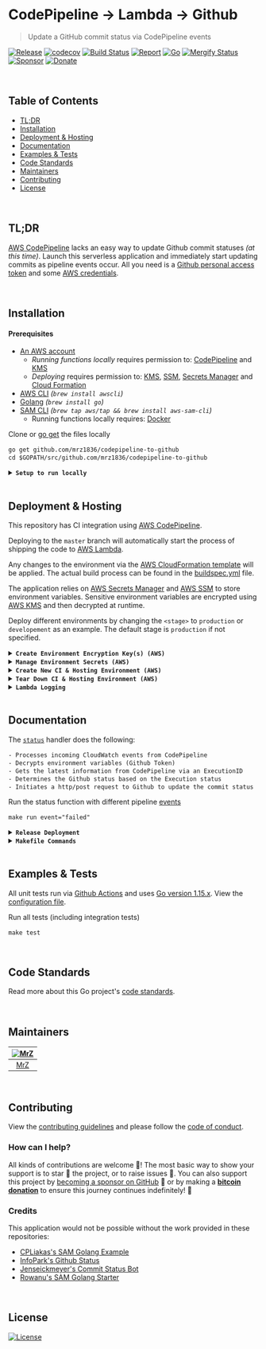 # CodePipeline → Lambda → Github
> Update a GitHub commit status via CodePipeline events

[![Release](https://img.shields.io/github/release-pre/mrz1836/codepipeline-to-github.svg?logo=github&style=flat&v=3)](https://github.com/mrz1836/codepipeline-to-github/releases)
[![codecov](https://codecov.io/gh/mrz1836/codepipeline-to-github/branch/master/graph/badge.svg?v=3)](https://codecov.io/gh/mrz1836/codepipeline-to-github)
[![Build Status](https://img.shields.io/github/workflow/status/mrz1836/codepipeline-to-github/run-go-tests?logo=github&v=3)](https://github.com/mrz1836/codepipeline-to-github/actions)
[![Report](https://goreportcard.com/badge/github.com/mrz1836/codepipeline-to-github?style=flat&v=3)](https://goreportcard.com/report/github.com/mrz1836/codepipeline-to-github)
[![Go](https://img.shields.io/github/go-mod/go-version/mrz1836/codepipeline-to-github?v=3)](https://golang.org/)
[![Mergify Status](https://img.shields.io/endpoint.svg?url=https://gh.mergify.io/badges/mrz1836/codepipeline-to-github&style=flat&v=3)](https://mergify.io)
[![Sponsor](https://img.shields.io/badge/sponsor-MrZ-181717.svg?logo=github&style=flat&v=3)](https://github.com/sponsors/mrz1836)
[![Donate](https://img.shields.io/badge/donate-bitcoin-ff9900.svg?logo=bitcoin&style=flat)](https://mrz1818.com/?tab=tips&utm_source=github&utm_medium=sponsor-link&utm_campaign=codepipeline-to-github&utm_term=codepipeline-to-github&utm_content=codepipeline-to-github)

<br/>

## Table of Contents
- [TL;DR](#tldr)
- [Installation](#installation)
- [Deployment & Hosting](#deployment--hosting)
- [Documentation](#documentation)
- [Examples & Tests](#examples--tests)
- [Code Standards](#code-standards)
- [Maintainers](#maintainers)
- [Contributing](#contributing)
- [License](#license)

<br/>

## TL;DR
[AWS CodePipeline](https://aws.amazon.com/codepipeline/) lacks an easy way to update Github commit statuses _(at this time)_. Launch this serverless application and 
immediately start updating commits as pipeline events occur. All you need is a [Github personal access token](https://help.github.com/en/github/authenticating-to-github/creating-a-personal-access-token-for-the-command-line) and some [AWS credentials](#prerequisites).

<br/>

## Installation

#### Prerequisites
- [An AWS account](https://aws.amazon.com/) 
    - _Running functions locally_ requires permission to: [CodePipeline](https://aws.amazon.com/kms/) and [KMS](https://aws.amazon.com/kms/)
    - _Deploying_ requires permission to: [KMS](https://aws.amazon.com/kms/), [SSM](https://aws.amazon.com/systems-manager/features/), [Secrets Manager](https://aws.amazon.com/secrets-manager/) and [Cloud Formation](https://aws.amazon.com/cloudformation/)
- [AWS CLI](https://docs.aws.amazon.com/cli/latest/userguide/installing.html) _(`brew install awscli`)_
- [Golang](https://golang.org/doc/install) _(`brew install go`)_
- [SAM CLI](https://docs.aws.amazon.com/serverless-application-model/latest/developerguide/serverless-sam-cli-install-mac.html) _(`brew tap aws/tap && brew install aws-sam-cli`)_
    - Running functions locally requires: [Docker](https://docs.docker.com/install)

Clone or [go get](https://golang.org/doc/articles/go_command.html) the files locally
```shell script
go get github.com/mrz1836/codepipeline-to-github
cd $GOPATH/src/github.com/mrz1836/codepipeline-to-github
```

<details>
<summary><strong><code>Setup to run locally</code></strong></summary>
<br/>

**1)** Modify the [event json](events/started-event.json) to a recent pipeline execution and pipeline name
```json
"detail": {
  "pipeline": "your-pipeline-name",
  "execution-id": "some-execution-id"
}
```

**2)** Modify the [local-env.json](local-env.json) file with your Github Personal Access Token
```json
"StatusFunction": {
  "GITHUB_ACCESS_TOKEN": "your-token-goes-here"
}
``` 

**3)** Finally, run the handler which should produce `null` and the commit status should be updated
```shell script
make run event="started"
``` 
</details>

<br/>

## Deployment & Hosting
This repository has CI integration using [AWS CodePipeline](https://aws.amazon.com/codepipeline/).

Deploying to the `master` branch will automatically start the process of shipping the code to [AWS Lambda](https://aws.amazon.com/lambda/).

Any changes to the environment via the [AWS CloudFormation template](application.yaml) will be applied.
The actual build process can be found in the [buildspec.yml](buildspec.yml) file.

The application relies on [AWS Secrets Manager](https://aws.amazon.com/secrets-manager/) 
and [AWS SSM](https://aws.amazon.com/systems-manager/features/) to store environment variables. 
Sensitive environment variables are encrypted using [AWS KMS](https://aws.amazon.com/kms/) and then decrypted at runtime.

Deploy different environments by changing the `<stage>` to `production` or `developement` as an example.
The default stage is `production` if not specified.

<details>
<summary><strong><code>Create Environment Encryption Key(s) (AWS)</code></strong></summary>
<br/>

Create a `KMS Key` per `<stage>` for your application(s) to encrypt environment variables
```shell script
make create-env-key stage="<stage>"
```

This will also store the `kms_key_id` in  [SSM](https://aws.amazon.com/systems-manager/features/) located at: `/<application>/<stage>/kms_key_id` 

</details>

<details>
<summary><strong><code>Manage Environment Secrets (AWS)</code></strong></summary>
<br/>

- `github_token` is a personal token with access to make a webhook
- `kms_key_id` is from the previous step (Create Environment Encryption Keys)

Add or update your Github personal access token
```shell script
make save-secrets \
      github_token="YOUR_GITHUB_TOKEN" \
      kms_key_id="YOUR_KMS_KEY_ID" \
      stage="<stage>"
```
</details>

<details>
<summary><strong><code>Create New CI & Hosting Environment (AWS)</code></strong></summary>
<br/>

<img src=".github/IMAGES/infrastructure-diagram.png" alt="infrastructure diagram" height="400" />

This will create a new [AWS CloudFormation](https://aws.amazon.com/cloudformation/) stack with:
- (1) [Lambda](https://aws.amazon.com/lambda/) Function (Golang Runtime)
- (1) [CloudWatch Event Rule](https://docs.aws.amazon.com/AmazonCloudWatch/latest/events/Create-CloudWatch-Events-Rule.html) to subscribe to Pipeline events
- (1) [CloudWatch LogGroup](https://aws.amazon.com/cloudwatch/) for the Lambda function output
- (1) [CodePipeline](https://aws.amazon.com/codepipeline/) with multiple stages to deploy the application from Github
- (1) [CodePipeline Webhook](https://aws.amazon.com/codepipeline/) to receive Github notifications from a specific `branch:name`
- (1) [CodeBuild Project](https://docs.aws.amazon.com/codebuild/latest/userguide/create-project.html) to test, build and deploy the app
- (2) [Service Roles](https://docs.aws.amazon.com/IAM/latest/UserGuide/id_roles_create_for-service.html) for working with CodeBuild and CodePipeline

**NOTE:** Requires an existing S3 bucket for artifacts and sam-cli deployments (located in the [Makefile](Makefile))

One command will build, test, package and deploy the application to AWS using the default `production` stage and using default tags. 
After initial deployment, updating the function is as simple as committing to Github.
```shell script
make deploy
```

_(Example)_ Customized deployment for another stage
```shell script
make deploy stage="development" branch="development"
``` 

_(Example)_ Customized deployment for a feature branch
```shell script
make deploy stage="development" branch="some-feature" feature="some-feature"
```

_(Example)_ Customized S3 bucket location
```shell script
make deploy bucket="some-S3-bucket-location"
```

_(Example)_ Customized tags for the deployment
```shell script
make deploy tags="MyTag=some-value AnotherTag=some-value"
```  
</details>

<details>
<summary><strong><code>Tear Down CI & Hosting Environment (AWS)</code></strong></summary>
<br/>

Remove the stack (using default stage: `production`)
```shell script
make teardown
```   

_(Example)_ Teardown another stack via stage
```shell script
make teardown stage="development"
``` 

_(Example)_ Teardown a feature/branch stack
```shell script
make teardown stage="development" feature="some-feature"
``` 
</details>

<details>
<summary><strong><code>Lambda Logging</code></strong></summary>
<br/>

View all the logs in [AWS CloudWatch](https://console.aws.amazon.com/cloudwatch/home?region=us-east-1#logsV2:log-groups) via Log Groups
```text
/aws/lambda/<app_name>-<stage_name>
```
</details>

<br/>

## Documentation
The [`status`](status.go) handler does the following:
```text
- Processes incoming CloudWatch events from CodePipeline
- Decrypts environment variables (Github Token)
- Gets the latest information from CodePipeline via an ExecutionID
- Determines the Github status based on the Execution status
- Initiates a http/post request to Github to update the commit status
``` 

Run the status function with different pipeline [events](events)
```shell script
make run event="failed"
``` 

<details>
<summary><strong><code>Release Deployment</code></strong></summary>
<br/>

[goreleaser](https://github.com/goreleaser/goreleaser) for easy binary or library deployment to Github and can be installed via: `brew install goreleaser`.

The [.goreleaser.yml](.goreleaser.yml) file is used to configure [goreleaser](https://github.com/goreleaser/goreleaser).

Use `make release-snap` to create a snapshot version of the release, and finally `make release` to ship to production.
</details>

<details>
<summary><strong><code>Makefile Commands</code></strong></summary>
<br/>

View all `makefile` commands
```shell script
make help
```

List of all current commands:
```text
aws-param-certificate      Returns the ssm location for the domain ssl certificate id
aws-param-zone             Returns the ssm location for the host zone id
build                      Build the lambda function as a compiled application
clean                      Remove previous builds, test cache, and packaged releases
clean-mods                 Remove all the Go mod cache
coverage                   Shows the test coverage
create-env-key             Creates a new key in KMS for a new stage
create-secret              Creates an secret into AWS SecretsManager
decrypt                    Decrypts data using a KMY Key ID (awscli v2)
decrypt-deprecated         Decrypts data using a KMY Key ID (awscli v1)
deploy                     Build, prepare and deploy
diff                       Show the git diff
encrypt                    Encrypts data using a KMY Key ID (awscli v2)
env-key-location           Returns the environment encryption key location
generate                   Runs the go generate command in the base of the repo
godocs                     Sync the latest tag with GoDocs
help                       Show this help message
install                    Install the application
install-go                 Install the application (Using Native Go)
invalidate-cache           Invalidates a cloudfront cache based on path
lambda                     Build a compiled version to deploy to Lambda
lint                       Run the golangci-lint application (install if not found)
package                    Process the CF template and prepare for deployment
release                    Full production release (creates release in Github)
release                    Runs common.release and then runs godocs
release-snap               Test the full release (build binaries)
release-test               Full production test release (everything except deploy)
replace-version            Replaces the version in HTML/JS (pre-deploy)
run                        Fires the lambda function (run event=started)
save-domain-info           Saves the zone id and the ssl id for use by CloudFormation
save-param                 Saves a plain-text string parameter in SSM
save-param-encrypted       Saves an encrypted string value as a parameter in SSM
save-secrets               Helper for saving Github token(s) to Secrets Manager (extendable for more secrets)
tag                        Generate a new tag and push (tag version=0.0.0)
tag-remove                 Remove a tag if found (tag-remove version=0.0.0)
tag-update                 Update an existing tag to current commit (tag-update version=0.0.0)
teardown                   Deletes the entire stack
test                       Runs lint and ALL tests
test-ci                    Runs all tests via CI (exports coverage)
test-ci-no-race            Runs all tests via CI (no race) (exports coverage)
test-ci-short              Runs unit tests via CI (exports coverage)
test-no-lint               Runs just tests
test-short                 Runs vet, lint and tests (excludes integration tests)
test-unit                  Runs tests and outputs coverage
uninstall                  Uninstall the application (and remove files)
update-linter              Update the golangci-lint package (macOS only)
update-secret              Updates an existing secret in AWS SecretsManager
upload-files               Upload/puts files into S3 bucket
vet                        Run the Go vet application
```
</details>

<br/>

## Examples & Tests
All unit tests run via [Github Actions](https://github.com/mrz1836/codepipeline-to-github/actions) and
uses [Go version 1.15.x](https://golang.org/doc/go1.15). View the [configuration file](.github/workflows/run-tests.yml).

Run all tests (including integration tests)
```shell script
make test
```

<br/>

## Code Standards
Read more about this Go project's [code standards](CODE_STANDARDS.md).

<br/>

## Maintainers

| [<img src="https://github.com/mrz1836.png" height="50" alt="MrZ" />](https://github.com/mrz1836) |
|:---:|
| [MrZ](https://github.com/mrz1836) |

<br/>

## Contributing
View the [contributing guidelines](CONTRIBUTING.md) and please follow the [code of conduct](CODE_OF_CONDUCT.md).

### How can I help?
All kinds of contributions are welcome :raised_hands:! 
The most basic way to show your support is to star :star2: the project, or to raise issues :speech_balloon:. 
You can also support this project by [becoming a sponsor on GitHub](https://github.com/sponsors/mrz1836) :clap: 
or by making a [**bitcoin donation**](https://mrz1818.com/?tab=tips&utm_source=github&utm_medium=sponsor-link&utm_campaign=codepipeline-to-github&utm_term=codepipeline-to-github&utm_content=codepipeline-to-github) to ensure this journey continues indefinitely! :rocket:

### Credits
This application would not be possible without the work provided in these repositories: 
- [CPLiakas's SAM Golang Example](https://github.com/cpliakas/aws-sam-golang-example) 
- [InfoPark's Github Status](https://github.com/infopark/lambda-codepipeline-github-status)
- [Jenseickmeyer's Commit Status Bot](https://github.com/jenseickmeyer/github-commit-status-bot) 
- [Rowanu's SAM Golang Starter](https://github.com/rowanu/sam-golang-starter) 

<br/>

## License

[![License](https://img.shields.io/github/license/mrz1836/codepipeline-to-github.svg?style=flat&v=1)](LICENSE)
